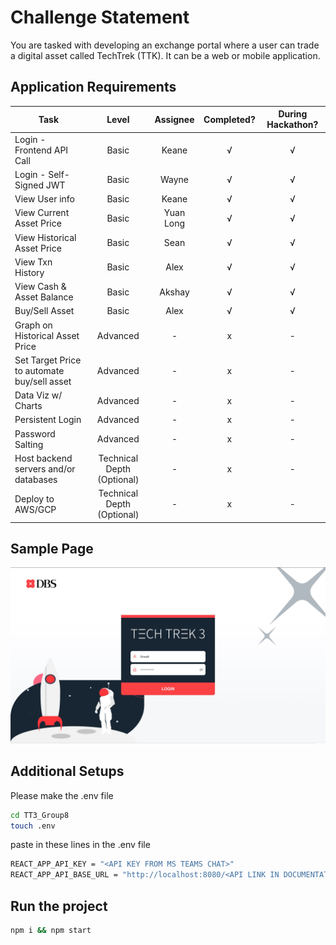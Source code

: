 # Challenge Statement
You are tasked with developing an exchange portal where a user can trade a digital asset called TechTrek (TTK). It can be a web or mobile application.

 ## Application Requirements
| Task |  Level | Assignee  |  Completed? | During Hackathon?
| ---- | :----: | :-: | :---------: | :-:|
| Login - Frontend API Call | Basic | Keane | √ | √ | 
| Login - Self-Signed JWT | Basic | Wayne | √ | √ | 
| View User info | Basic | Keane | √ | √ | 
| View Current Asset Price | Basic | Yuan Long | √ | √ | 
| View Historical Asset Price | Basic | Sean | √ | √
| View Txn History | Basic | Alex | √ | √ | 
| View Cash & Asset Balance | Basic | Akshay | √ | √ | 
| Buy/Sell Asset | Basic | Alex | √ | √ | 
| Graph on Historical Asset Price | Advanced | - | x | -
| Set Target Price to automate buy/sell asset | Advanced | - | x | -
| Data Viz w/ Charts | Advanced | - | x | -
| Persistent Login | Advanced | - | x | -
| Password Salting | Advanced | - | x | -
| Host backend servers and/or databases | Technical Depth (Optional) | - | x | -
| Deploy to AWS/GCP | Technical Depth (Optional) | - |  x | -


## Sample Page

![Login Page](https://raw.githubusercontent.com/keanecodes/TT3_Group8/main/src/assets/sample-view-login.jpg)

## Additional Setups
Please make the .env file
```sh
cd TT3_Group8
touch .env
```
paste in these lines in the .env file
```sh
REACT_APP_API_KEY = "<API KEY FROM MS TEAMS CHAT>"
REACT_APP_API_BASE_URL = "http://localhost:8080/<API LINK IN DOCUMENTATION>"
```

## Run the project
```sh
npm i && npm start
```

